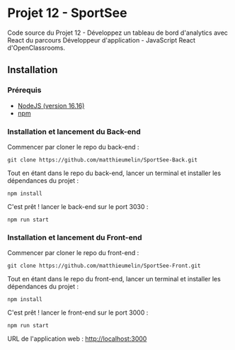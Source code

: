 # Projet 12 - SportSee

Code source du Projet 12 - Développez un tableau de bord d'analytics avec React du parcours Développeur d'application - JavaScript React d'OpenClassrooms.

## Installation
### Prérequis
- [NodeJS (version 16.16)](https://nodejs.org/en/)
- [npm](https://www.npmjs.com/)

### Installation et lancement du Back-end
Commencer par cloner le repo du back-end :

`git clone https://github.com/matthieumelin/SportSee-Back.git`

Tout en étant dans le repo du back-end, lancer un terminal et installer les dépendances du projet :

`npm install`

C'est prêt ! lancer le back-end sur le port 3030 :

`npm run start`

### Installation et lancement du Front-end
Commencer par cloner le repo du front-end :

`git clone https://github.com/matthieumelin/SportSee-Front.git`

Tout en étant dans le repo du front-end, lancer un terminal et installer les dépendances du projet :

`npm install`

C'est prêt ! lancer le front-end sur le port 3000 :

`npm run start`

URL de l'application web : [http://localhost:3000](http://localhost:3000)
